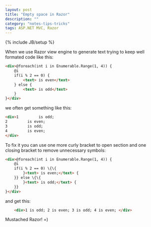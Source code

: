 ```yaml
---
layout: post
title: "Empty space in Razor"
description: ""
category: "notes-tips-tricks"
tags: ASP.NET MVC, Razor
---
```

{% include JB/setup %}


When we use Razor view engine to generate text trying to keep well formated code like this:

```html
<div>@foreach(int i in Enumerable.Range(1, 4)) {
	@i
	if(i % 2 == 0) {
    	<text> is even</text>
	} else {
    	<text> is odd</text>
	}
}</div>
```

we often get something like this:

```html
<div>1         is odd;
2         is even;
3         is odd;
4         is even;
</div>
```

To fix it you can use one more curly bracket to open section and one closing bracket to remove unnecessary symbols:

```html
<div>@foreach(int i in Enumerable.Range(1, 4)) {
   	@i
   	if(i % 2 == 0) \{\{
       	}<text> is even;</text> {
   	}} else \{\{
       	}<text> is odd;</text> {
   	}}
}</div>
```

and get this: 

```html
	<div>1 is odd; 2 is even; 3 is odd; 4 is even; </div>
```

Mustached Razor! =)
